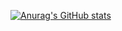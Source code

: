 [![Anurag's GitHub stats](https://github-readme-stats.vercel.app/api?username=anuraghazra)](https://github.com/anuraghazra/github-readme-stats)


<!--
**texyky/texyky** is a ✨ _special_ ✨ repository because its `README.md` (this file) appears on your GitHub profile.

